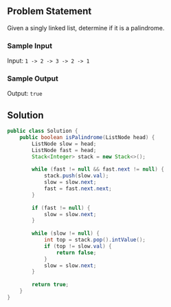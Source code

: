 

## Problem Statement

Given a singly linked list, determine if it is a palindrome.

### Sample Input

Input: `1 -> 2 -> 3 -> 2 -> 1`

### Sample Output

Output: `true`

## Solution

```java
public class Solution {
    public boolean isPalindrome(ListNode head) {
        ListNode slow = head;
        ListNode fast = head;
        Stack<Integer> stack = new Stack<>();
        
        while (fast != null && fast.next != null) {
            stack.push(slow.val);
            slow = slow.next;
            fast = fast.next.next;
        }
        
        if (fast != null) {
            slow = slow.next;
        }
        
        while (slow != null) {
            int top = stack.pop().intValue();
            if (top != slow.val) {
                return false;
            }
            slow = slow.next;
        }
        
        return true;
    }
}
```
